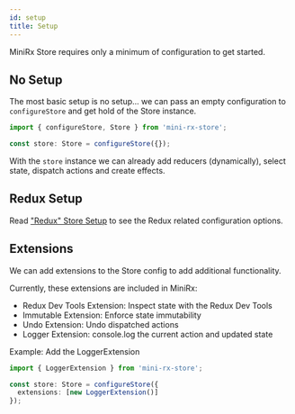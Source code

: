 ```yaml
---
id: setup
title: Setup
---
```


MiniRx Store requires only a minimum of configuration to get started.

## No Setup
The most basic setup is no setup... we can pass an empty configuration to `configureStore`
and get hold of the Store instance.

```ts
import { configureStore, Store } from 'mini-rx-store';

const store: Store = configureStore({});
```
With the `store` instance we can already add reducers (dynamically), select state, dispatch actions and create effects.

## Redux Setup
Read ["Redux" Store Setup](redux-setup) to see the Redux related configuration options.

## Extensions
We can add extensions to the Store config to add additional functionality.

Currently, these extensions are included in MiniRx:
- Redux Dev Tools Extension: Inspect state with the Redux Dev Tools
- Immutable Extension: Enforce state immutability
- Undo Extension: Undo dispatched actions
- Logger Extension: console.log the current action and updated state

Example: Add the LoggerExtension
```ts
import { LoggerExtension } from 'mini-rx-store';

const store: Store = configureStore({
  extensions: [new LoggerExtension()]
});
```
